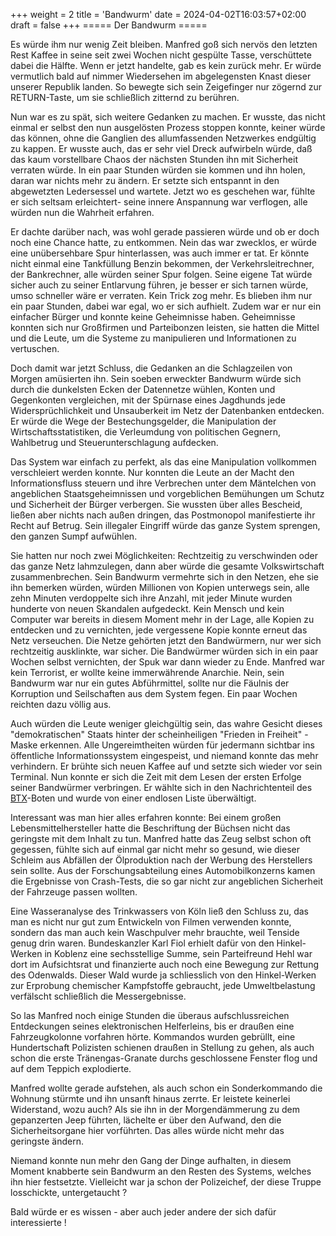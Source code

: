 +++
weight = 2
title = 'Bandwurm'
date = 2024-04-02T16:03:57+02:00
draft = false
+++
===== Der Bandwurm =====

Es würde ihm nur wenig Zeit bleiben. Manfred goß sich nervös den letzten Rest Kaffee in seine seit zwei Wochen nicht gespülte Tasse, verschüttete dabei die Hälfte. Wenn er jetzt handelte, gab es kein zurück mehr. Er würde vermutlich bald auf nimmer Wiedersehen im abgelegensten Knast dieser unserer Republik landen. So bewegte sich sein Zeigefinger nur zögernd zur RETURN-Taste, um sie schließlich zitternd zu berühren.

Nun war es zu spät, sich weitere Gedanken zu machen. Er wusste, das nicht einmal er selbst den nun ausgelösten Prozess stoppen konnte, keiner würde das können, ohne die Ganglien des allumfassenden Netzwerkes endgültig zu kappen. Er wusste auch, das er sehr viel Dreck aufwirbeln würde, daß das kaum vorstellbare Chaos der nächsten Stunden ihn mit Sicherheit verraten würde. In ein paar Stunden würden sie kommen und ihn holen, daran war nichts mehr zu ändern. Er setzte sich entspannt in den abgewetzten Ledersessel und wartete. Jetzt wo es geschehen war, fühlte er sich seltsam erleichtert- seine innere Anspannung war verflogen, alle würden nun die Wahrheit erfahren.

Er dachte darüber nach, was wohl gerade passieren würde und ob er doch noch eine Chance hatte, zu entkommen. Nein das war zwecklos, er würde eine unübersehbare Spur hinterlassen, was auch immer er tat. Er könnte nicht einmal eine Tankfüllung Benzin bekommen, der Verkehrsleitrechner, der Bankrechner, alle würden seiner Spur folgen. Seine eigene Tat würde sicher auch zu seiner Entlarvung führen, je besser er sich tarnen würde, umso schneller wäre er verraten. Kein Trick zog mehr. Es blieben ihm nur ein paar Stunden, dabei war egal, wo er sich aufhielt. Zudem war er nur ein einfacher Bürger und konnte keine Geheimnisse haben. Geheimnisse konnten sich nur Großfirmen und Parteibonzen leisten, sie hatten die Mittel und die Leute, um die Systeme zu manipulieren und Informationen zu vertuschen.

Doch damit war jetzt Schluss, die Gedanken an die Schlagzeilen von Morgen amüsierten ihn. Sein soeben erweckter Bandwurm würde sich durch die dunkelsten Ecken der Datennetze wühlen, Konten und Gegenkonten vergleichen, mit der Spürnase eines Jagdhunds jede Widersprüchlichkeit und Unsauberkeit im Netz der Datenbanken entdecken. Er würde die Wege der Bestechungsgelder, die Manipulation der Wirtschaftsstatistiken, die Verleumdung von politischen Gegnern, Wahlbetrug und Steuerunterschlagung aufdecken.

Das System war einfach zu perfekt, als das eine Manipulation vollkommen verschleiert werden konnte. Nur konnten die Leute an der Macht den Informationsfluss steuern und ihre Verbrechen unter dem Mäntelchen von angeblichen Staatsgeheimnissen und vorgeblichen Bemühungen um Schutz und Sicherheit der Bürger verbergen. Sie wussten über alles Bescheid, ließen aber nichts nach außen dringen, das Postmonopol manifestierte ihr Recht auf Betrug. Sein illegaler Eingriff würde das ganze System sprengen, den ganzen Sumpf aufwühlen.

Sie hatten nur noch zwei Möglichkeiten: Rechtzeitig zu verschwinden oder das ganze Netz lahmzulegen, dann aber würde die gesamte Volkswirtschaft zusammenbrechen. Sein Bandwurm vermehrte sich in den Netzen, ehe sie ihn bemerken würden, würden Millionen von Kopien unterwegs sein, alle zehn Minuten verdoppelte sich ihre Anzahl, mit jeder Minute wurden hunderte von neuen Skandalen aufgedeckt. Kein Mensch und kein Computer war bereits in diesem Moment mehr in der Lage, alle Kopien zu entdecken und zu vernichten, jede vergessene Kopie konnte erneut das Netz verseuchen. Die Netze gehörten jetzt den Bandwürmern, nur wer sich rechtzeitig ausklinkte, war sicher. Die Bandwürmer würden sich in ein paar Wochen selbst vernichten, der Spuk war dann wieder zu Ende. Manfred war kein Terrorist, er wollte keine immerwährende Anarchie. Nein, sein Bandwurm war nur ein gutes Abführmittel, sollte nur die Fäulnis der Korruption und Seilschaften aus dem System fegen. Ein paar Wochen reichten dazu völlig aus.

Auch würden die Leute weniger gleichgültig sein, das wahre Gesicht dieses "demokratischen" Staats hinter der scheinheiligen "Frieden in Freiheit" - Maske erkennen. Alle Ungereimtheiten würden für jedermann sichtbar ins öffentliche Informationssystem eingespeist, und niemand konnte das mehr verhindern. Er brühte sich neuen Kaffee auf und setzte sich wieder vor sein Terminal. Nun konnte er sich die Zeit mit dem Lesen der ersten Erfolge seiner Bandwürmer verbringen. Er wählte sich in den Nachrichtenteil des [BTX](https://de.wikipedia.org/wiki/Bildschirmtext)-Boten und wurde von einer endlosen Liste überwältigt.

Interessant was man hier alles erfahren konnte: Bei einem großen Lebensmittelhersteller hatte die Beschriftung der Büchsen nicht das geringste mit dem Inhalt zu tun. Manfred hatte das Zeug selbst schon oft gegessen, fühlte sich auf einmal gar nicht mehr so gesund, wie dieser Schleim aus Abfällen der Ölproduktion nach der Werbung des Herstellers sein sollte. Aus der Forschungsabteilung eines Automobilkonzerns kamen die Ergebnisse von Crash-Tests, die so gar nicht zur angeblichen Sicherheit der Fahrzeuge passen wollten.

Eine Wasseranalyse des Trinkwassers von Köln ließ den Schluss zu, das man es nicht nur gut zum Entwickeln von Filmen verwenden konnte, sondern das man auch kein Waschpulver mehr brauchte, weil Tenside genug drin waren. Bundeskanzler Karl Fiol erhielt dafür von den Hinkel-Werken in Koblenz eine sechsstellige Summe, sein Parteifreund Hehl war dort im Aufsichtsrat und finanzierte auch noch eine Bewegung zur Rettung des Odenwalds. Dieser Wald wurde ja schliesslich von den Hinkel-Werken zur Erprobung chemischer Kampfstoffe gebraucht, jede Umweltbelastung verfälscht schließlich die Messergebnisse.

So las Manfred noch einige Stunden die überaus aufschlussreichen Entdeckungen seines elektronischen Helferleins, bis er draußen eine Fahrzeugkolonne vorfahren hörte. Kommandos wurden gebrüllt, eine Hundertschaft Polizisten schienen draußen in Stellung zu gehen, als auch schon die erste Tränengas-Granate durchs geschlossene Fenster flog und auf dem Teppich explodierte.

Manfred wollte gerade aufstehen, als auch schon ein Sonderkommando die Wohnung stürmte und ihn unsanft hinaus zerrte. Er leistete keinerlei Widerstand, wozu auch? Als sie ihn in der Morgendämmerung zu dem gepanzerten Jeep führten, lächelte er über den Aufwand, den die Sicherheitsorgane hier vorführten. Das alles würde nicht mehr das geringste ändern.

Niemand konnte nun mehr den Gang der Dinge aufhalten, in diesem Moment knabberte sein Bandwurm an den Resten des Systems, welches ihn hier festsetzte. Vielleicht war ja schon der Polizeichef, der diese Truppe losschickte, untergetaucht ?

Bald würde er es wissen - aber auch jeder andere der sich dafür interessierte !
